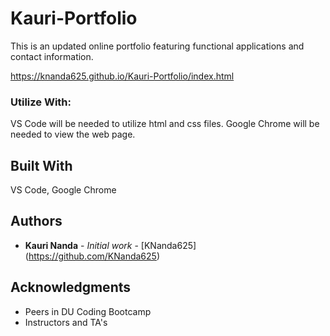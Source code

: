 # Kauri-Portfolio

This is an updated online portfolio featuring functional applications and contact information.

https://knanda625.github.io/Kauri-Portfolio/index.html


### Utilize With:

VS Code will be needed to utilize html and css files.
Google Chrome will be needed to view the web page.


## Built With

VS Code, Google Chrome


## Authors

* **Kauri Nanda** - *Initial work* - [KNanda625] (https://github.com/KNanda625)


## Acknowledgments

* Peers in DU Coding Bootcamp
* Instructors and TA's
